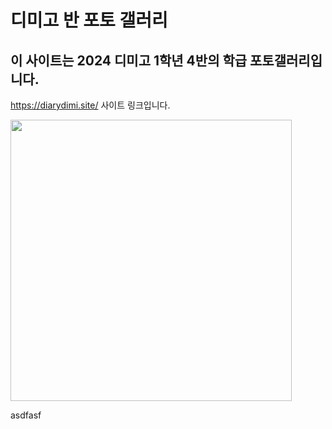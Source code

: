 # 디미고 반 포토 갤러리

## 이 사이트는 2024 디미고 1학년 4반의 학급 포토갤러리입니다.

https://diarydimi.site/
사이트 링크입니다.

<img src="https://github.com/velo1203/Dimigo-diary/raw/main/1.png" width="450px">



asdfasf